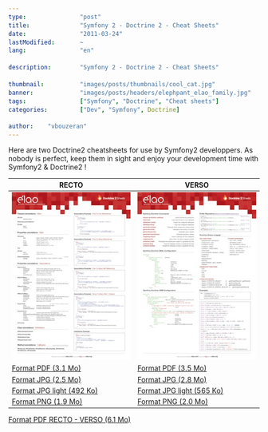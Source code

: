 ```yaml
---
type:               "post"
title:              "Symfony 2 - Doctrine 2 - Cheat Sheets"
date:               "2011-03-24"
lastModified:       ~
lang:               "en"

description:        "Symfony 2 - Doctrine 2 - Cheat Sheets"

thumbnail:          "images/posts/thumbnails/cool_cat.jpg"
banner:             "images/posts/headers/elephpant_elao_family.jpg"
tags:               ["Symfony", "Doctrine", "Cheat sheets"]
categories:         ["Dev", "Symfony", Doctrine]

author:    "vbouzeran"
---
```



Here are two Doctrine2 cheatsheets for use by Symfony2 developpers.
As nobody is perfect, keep them in sight and enjoy your development time with Symfony2 & Doctrine2 !

| RECTO | VERSO |
| -- | -- |
| [![Doctrine 2 Cheat Sheet recto](images/posts/2011/doctrine2-sheet-recto-preview.jpg)](images/posts/2011/doctrine2-sheet-recto.pdf) | [![Doctrine 2 Cheat Sheet verso](images/posts/2011/doctrine2-sheet-verso-preview.jpg)](images/posts/2011/doctrine2-sheet-verso.pdf) |
| [Format PDF (3.1 Mo)](images/posts/2011/doctrine2-sheet-recto.pdf) | [Format PDF (3.5 Mo)](images/posts/2011/doctrine2-sheet-verso.pdf) |
| [Format JPG (2.5 Mo)](images/posts/2011/doctrine2-sheet-recto.jpg) | [Format JPG (2.8 Mo)](images/posts/2011/doctrine2-sheet-verso.jpg) |
| [Format JPG light (492 Ko)](images/posts/2011/doctrine2-sheet-recto-light.jpg) | [Format JPG light (565 Ko)](images/posts/2011/doctrine2-sheet-verso-light.jpg) |
| [Format PNG (1.9 Mo)](images/posts/2011/doctrine2-sheet-recto.png) | [Format PNG (2.0 Mo)](images/posts/2011/doctrine2-sheet-verso.png) |

[Format PDF RECTO - VERSO (6.1 Mo)](images/posts/2011/doctrine2-sheet-all.pdf)
